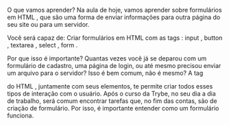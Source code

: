 O que vamos aprender?
Na aula de hoje, vamos aprender sobre formulários em HTML , que são uma forma de enviar informações para outra página do seu site ou para um servidor.

Você será capaz de:
Criar formulários em HTML com as tags : input , button , textarea , select , form .

Por que isso é importante?
Quantas vezes você já se deparou com um formulário de cadastro, uma página de login, ou até mesmo precisou enviar um arquivo para o servidor? Isso é bem comum, não é mesmo? A tag <form> do HTML , juntamente com seus elementos, te permite criar todos esses tipos de interação com o usuário.
Após o curso da Trybe, no seu dia a dia de trabalho, será comum encontrar tarefas que, no fim das contas, são de criação de formulário. Por isso, é importante entender como um formulário funciona.